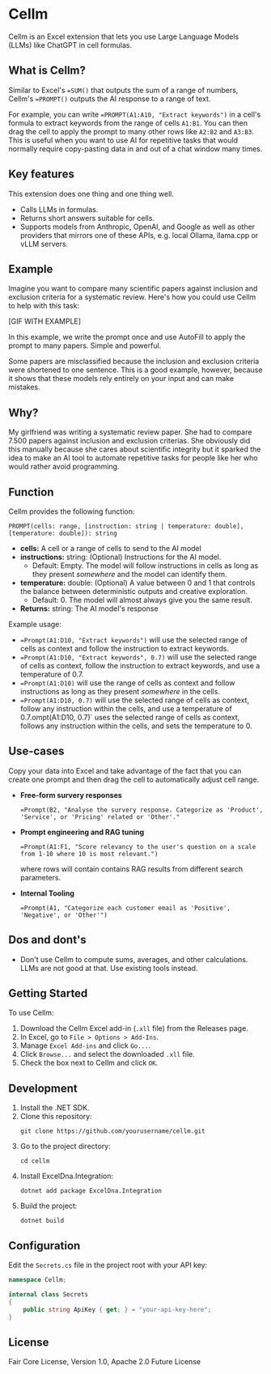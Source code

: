 # Cellm
Cellm is an Excel extension that lets you use Large Language Models (LLMs) like ChatGPT in cell formulas.

## What is Cellm?
Similar to Excel's `=SUM()` that outputs the sum of a range of numbers, Cellm's `=PROMPT()` outputs the AI response to a range of text. 

For example, you can write `=PROMPT(A1:A10, "Extract keywords")` in a cell's formula to extract keywords from the range of cells `A1:B1`. You can then drag the cell to apply the prompt to many other rows like `A2:B2` and `A3:B3`. This is useful when you want to use AI for repetitive tasks that would normally require copy-pasting data in and out of a chat window many times.

## Key features
This extension does one thing and one thing well.

- Calls LLMs in formulas.
- Returns short answers suitable for cells.
- Supports models from Anthropic, OpenAI, and Google as well as other providers that mirrors one of these APIs, e.g. local Ollama, llama.cpp or vLLM servers.

## Example
Imagine you want to compare many scientific papers against inclusion and exclusion criteria for a systematic review. Here's how you could use Cellm to help with this task:

[GIF WITH EXAMPLE]

In this example, we write the prompt once and use AutoFill to apply the prompt to many papers. Simple and powerful.

Some papers are misclassified because the inclusion and exclusion criteria were shortened to one sentence. This is a good example, however, because it shows that these models rely entirely on your input and can make mistakes.

## Why?
My girlfriend was writing a systematic review paper. She had to compare 7.500 papers against inclusion and exclusion criterias. She obviously did this manually because she cares about scientific integrity but it sparked the idea to make an AI tool to automate repetitive tasks for people like her who would rather avoid programming.

## Function
Cellm provides the following function:

```excel
PROMPT(cells: range, [instruction: string | temperature: double], [temperature: double]): string
```

- **cells:** A cell or a range of cells to send to the AI model
- **instructions:** string: (Optional) Instructions for the AI model.
  - Default: Empty. The model will follow instructions in cells as long as they present _somewhere_ and the model can identify them.
- **temperature:** double: (Optional) A value between 0 and 1 that controls the balance between deterministic outputs and creative exploration.
  - Default: 0. The model will almost always give you the same result.
- **Returns:** string: The AI model's response

Example usage:
- `=Prompt(A1:D10, "Extract keywords")` will use the selected range of cells as context and follow the instruction to extract keywords.
- `=Prompt(A1:D10, "Extract keywords", 0.7)` will use the selected range of cells as context, follow the instruction to extract keywords, and use a temperature of 0.7.
- `=Prompt(A1:D10)` will use the range of cells as context and follow instructions as long as they present _somewhere_ in the cells.
- `=Prompt(A1:D10, 0.7)` will use the selected range of cells as context, follow any instruction within the cells, and use a temperature of 0.7.ompt(A1:D10, 0.7)` uses the selected range of cells as context, follows any instruction within the cells, and sets the temperature to 0. 

## Use-cases
Copy your data into Excel and take advantage of the fact that you can create one prompt and then drag the cell to automatically adjust cell range.

- **Free-form survery responses**
    ```excel
    =Prompt(B2, "Analyse the survery response. Categorize as 'Product', 'Service', or 'Pricing' related or 'Other'."
    ```

- **Prompt engineering and RAG tuning**
    ```excel
    =Prompt(A1:F1, "Score relevancy to the user's question on a scale from 1-10 where 10 is most relevant.")
    ```
    where rows will contain contains RAG results from different search parameters.

- **Internal Tooling**
    ```excel
    =Prompt(A1, "Categorize each customer email as 'Positive', 'Negative', or 'Other'")
    ```

## Dos and dont's 
- Don't use Cellm to compute sums, averages, and other calculations. LLMs are not good at that. Use existing tools instead.

## Getting Started

To use Cellm:

1. Download the Cellm Excel add-in (`.xll` file) from the Releases page.
2. In Excel, go to `File > Options > Add-Ins`.
3. Manage `Excel Add-ins` and click `Go...`.
4. Click `Browse...` and select the downloaded `.xll` file.
5. Check the box next to Cellm and click `OK`.

## Development

1. Install the .NET SDK.
2. Clone this repository:
   ```
   git clone https://github.com/yourusername/cellm.git
   ```
3. Go to the project directory:
   ```
   cd cellm
   ```
4. Install ExcelDna.Integration:
   ```
   dotnet add package ExcelDna.Integration
   ```
5. Build the project:
   ```
   dotnet build
   ```

## Configuration

Edit the `Secrets.cs` file in the project root with your API key:

```csharp
namespace Cellm;

internal class Secrets
{
    public string ApiKey { get; } = "your-api-key-here";
}

```

## License

Fair Core License, Version 1.0, Apache 2.0 Future License
